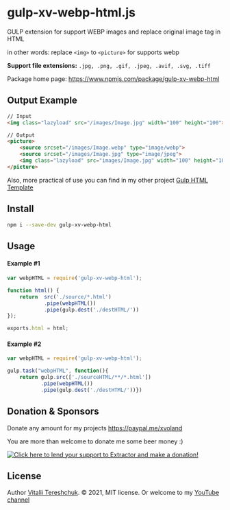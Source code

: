 # gulp-xv-webp-html.js
GULP extension for support WEBP images and replace original image tag in HTML

in other words: replace `<img>` to `<picture>` for supports webp

**Support file extensions:**  `.jpg, .png, .gif, .jpeg, .avif, .svg, .tiff`

Package home page: https://www.npmjs.com/package/gulp-xv-webp-html

## Output Example

```html
// Input
<img class="lazyload" src="/images/Image.jpg" width="100" height="100">
```

```html
// Output
<picture>
    <source srcset="/images/Image.webp" type="image/webp">
    <source srcset="/images/Image.jpg" type="image/jpeg">
    <img class="lazyload" src="images/Image.jpg" width="100" height="100">
</picture>
```

Also, more practical of use you can find in my other project [Gulp HTML Template](https://github.com/xvoland/Gulp-HTML-Template.git)


## Install

```bash
npm i --save-dev gulp-xv-webp-html
```


## Usage
#### Example #1
```javascript
var webpHTML = require('gulp-xv-webp-html');

function html() {
    return  src('./source/*.html')
            .pipe(webpHTML())
            .pipe(gulp.dest('./destHTML/'))
});

exports.html = html;
```


#### Example #2
```javascript
var webpHTML = require('gulp-xv-webp-html');

gulp.task("webpHTML", function(){
    return gulp.src(['./sourceHTML/**/*.html'])
           .pipe(webpHTML())
           .pipe(gulp.dest('./destHTML/'))})
```




## Donation & Sponsors

Donate any amount for my projects <a href='https://paypal.me/xvoland'>https://paypal.me/xvoland</a>


You are more than welcome to donate me some beer money :)

<a href='https://www.paypal.com/cgi-bin/webscr?cmd=_s-xclick&hosted_button_id=9D4YBRWH8QURU'><img alt='Click here to lend your support to Extractor and make a donation!' src='https://www.paypalobjects.com/en_US/GB/i/btn/btn_donateCC_LG.gif' border='0' /></a>




## License

Author [Vitalii Tereshchuk](https://dotoca.net). &copy; 2021, MIT license.
Or welcome to my <a href='https://www.youtube.com/user/xVoLAnD'>YouTube channel</a>